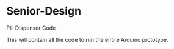 # Senior-Design
Pill Dispenser Code

This will contain all the code to run the entire Arduino prototype. 
